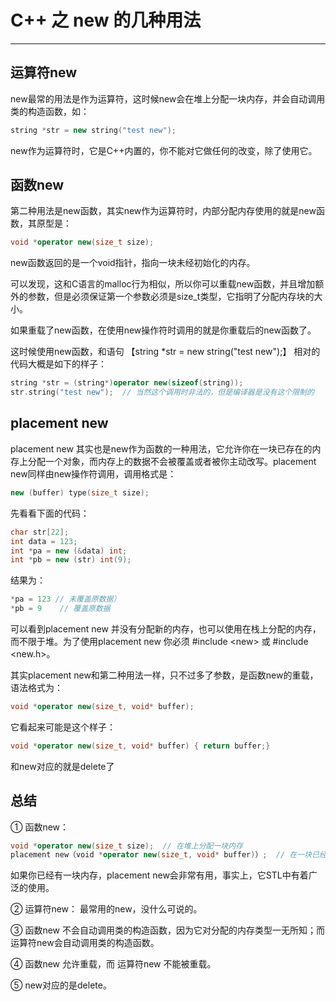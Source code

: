 # C++ 之 new 的几种用法

------

## 运算符new

new最常的用法是作为运算符，这时候new会在堆上分配一块内存，并会自动调用类的构造函数，如：

```cpp
string *str = new string("test new");
```

new作为运算符时，它是C++内置的，你不能对它做任何的改变，除了使用它。




## 函数new

第二种用法是new函数，其实new作为运算符时，内部分配内存使用的就是new函数，其原型是：

```cpp
void *operator new(size_t size);
```

new函数返回的是一个void指针，指向一块未经初始化的内存。

可以发现，这和C语言的malloc行为相似，所以你可以重载new函数，并且增加额外的参数，但是必须保证第一个参数必须是size_t类型，它指明了分配内存块的大小。

如果重载了new函数，在使用new操作符时调用的就是你重载后的new函数了。

这时候使用new函数，和语句 【string \*str = new string("test new");】 相对的代码大概是如下的样子：

```cpp
string *str = (string*)operator new(sizeof(string));
str.string("test new");  // 当然这个调用时非法的，但是编译器是没有这个限制的
```




## placement new

placement new 其实也是new作为函数的一种用法，它允许你在一块已存在的内存上分配一个对象，而内存上的数据不会被覆盖或者被你主动改写。placement new同样由new操作符调用，调用格式是：

```cpp
new (buffer) type(size_t size);
```

先看看下面的代码：

```cpp
char str[22];
int data = 123;
int *pa = new (&data) int;
int *pb = new (str) int(9);
```

结果为：

```cpp
*pa = 123 // 未覆盖原数据）
*pb = 9    // 覆盖原数据
```

可以看到placement new 并没有分配新的内存，也可以使用在栈上分配的内存，而不限于堆。为了使用placement new 你必须 #include &lt;new&gt; 或 #include &lt;new.h&gt;。

其实placement new和第二种用法一样，只不过多了参数，是函数new的重载，语法格式为：

```cpp
void *operator new(size_t, void* buffer);
```

它看起来可能是这个样子：

```cpp
void *operator new(size_t, void* buffer) { return buffer;}
```

和new对应的就是delete了




## 总结

① 函数new：

```cpp
void *operator new(size_t size);  // 在堆上分配一块内存
placement new（void *operator new(size_t, void* buffer)）;  // 在一块已经存在的内存上创建对象
```

如果你已经有一块内存，placement new会非常有用，事实上，它STL中有着广泛的使用。

② 运算符new： 最常用的new，没什么可说的。

③ 函数new 不会自动调用类的构造函数，因为它对分配的内存类型一无所知；而运算符new会自动调用类的构造函数。

④ 函数new 允许重载，而 运算符new 不能被重载。

⑤ new对应的是delete。




